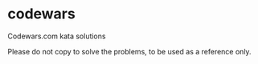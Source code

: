 # codewars
Codewars.com kata solutions
<p>
Please do not copy to solve the problems, to be used as a reference only.
